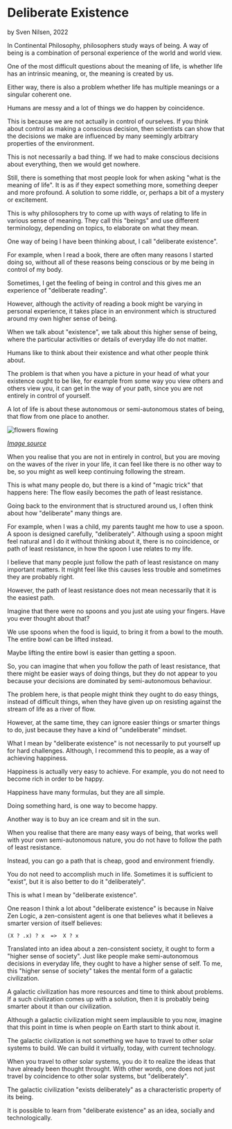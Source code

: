 # Deliberate Existence
by Sven Nilsen, 2022

In Continental Philosophy, philosophers study ways of being.
A way of being is a combination of personal experience of the world and world view.

One of the most difficult questions about the meaning of life,
is whether life has an intrinsic meaning, or, the meaning is created by us.

Either way, there is also a problem whether life has multiple meanings or a singular coherent one.

Humans are messy and a lot of things we do happen by coincidence.

This is because we are not actually in control of ourselves.
If you think about control as making a conscious decision,
then scientists can show that the decisions we make are influenced by many seemingly arbitrary properties of the environment.

This is not necessarily a bad thing.
If we had to make conscious decisions about everything, then we would get nowhere.

Still, there is something that most people look for when asking "what is the meaning of life".
It is as if they expect something more, something deeper and more profound.
A solution to some riddle, or, perhaps a bit of a mystery or excitement.

This is why philosophers try to come up with ways of relating to life in various sense of meaning.
They call this "beings" and use different terminology, depending on topics, to elaborate on what they mean.

One way of being I have been thinking about, I call "deliberate existence".

For example, when I read a book, there are often many reasons I started doing so,
without all of these reasons being conscious or by me being in control of my body.

Sometimes, I get the feeling of being in control and this gives me an experience of "deliberate reading".

However, although the activity of reading a book might be varying in personal experience,
it takes place in an environment which is structured around my own higher sense of being.

When we talk about "existence", we talk about this higher sense of being,
where the particular activities or details of everyday life do not matter.

Humans like to think about their existence and what other people think about.

The problem is that when you have a picture in your head of what your existence ought to be like,
for example from some way you view others and others view you,
it can get in the way of your path, since you are not entirely in control of yourself.

A lot of life is about these autonomous or semi-autonomous states of being,
that flow from one place to another.

![flowers flowing](https://upload.wikimedia.org/wikipedia/commons/f/f9/Nymphaea_alba.jpg)

*[Image source](https://en.wikipedia.org/wiki/Aquatic_plant#/media/File:Nymphaea_alba.jpg)*

When you realise that you are not in entirely in control,
but you are moving on the waves of the river in your life,
it can feel like there is no other way to be,
so you might as well keep continuing following the stream.

This is what many people do, but there is a kind of "magic trick" that happens here:
The flow easily becomes the path of least resistance.

Going back to the environment that is structured around us,
I often think about how "deliberate" many things are.

For example, when I was a child, my parents taught me how to use a spoon.
A spoon is designed carefully, "deliberately".
Although using a spoon might feel natural and I do it without thinking about it,
there is no coincidence, or path of least resistance, in how the spoon I use relates to my life.

I believe that many people just follow the path of least resistance on many important matters.
It might feel like this causes less trouble and sometimes they are probably right.

However, the path of least resistance does not mean necessarily that it is the easiest path.

Imagine that there were no spoons and you just ate using your fingers.
Have you ever thought about that?

We use spoons when the food is liquid, to bring it from a bowl to the mouth.
The entire bowl can be lifted instead.

Maybe lifting the entire bowl is easier than getting a spoon.

So, you can imagine that when you follow the path of least resistance,
that there might be easier ways of doing things,
but they do not appear to you because your decisions are dominated by semi-autonomous behaviour.

The problem here, is that people might think they ought to do easy things, instead of difficult things,
when they have given up on resisting against the stream of life as a river of flow.

However, at the same time, they can ignore easier things or smarter things to do,
just because they have a kind of "undeliberate" mindset.

What I mean by "deliberate existence" is not necessarily to put yourself up for hard challenges.
Although, I recommend this to people, as a way of achieving happiness.

Happiness is actually very easy to achieve.
For example, you do not need to become rich in order to be happy.

Happiness have many formulas, but they are all simple.

Doing something hard, is one way to become happy.

Another way is to buy an ice cream and sit in the sun.

When you realise that there are many easy ways of being,
that works well with your own semi-autonomous nature,
you do not have to follow the path of least resistance.

Instead, you can go a path that is cheap, good and environment friendly.

You do not need to accomplish much in life.
Sometimes it is sufficient to "exist", but it is also better to do it "deliberately".

This is what I mean by "deliberate existence".

One reason I think a lot about "deliberate existence" is because
in Naive Zen Logic, a zen-consistent agent is one that believes what it believes a smarter version of itself believes:

`(X ? .x) ? x  =>  X ? x`

Translated into an idea about a zen-consistent society, it ought to form a "higher sense of society".
Just like people make semi-autonomous decisions in everyday life, they ought to have a higher sense of self.
To me, this "higher sense of society" takes the mental form of a galactic civilization.

A galactic civilization has more resources and time to think about problems.
If a such civilization comes up with a solution, then it is probably being smarter about it than our civilization.

Although a galactic civilization might seem implausible to you now,
imagine that this point in time is when people on Earth start to think about it.

The galactic civilization is not something we have to travel to other solar systems to build.
We can build it virtually, today, with current technology.

When you travel to other solar systems, you do it to realize the ideas that have already been thought throught.
With other words, one does not just travel by coincidence to other solar systems, but "deliberately".

The galactic civilization "exists deliberately" as a characteristic property of its being.

It is possible to learn from "deliberate existence" as an idea, socially and technologically.
